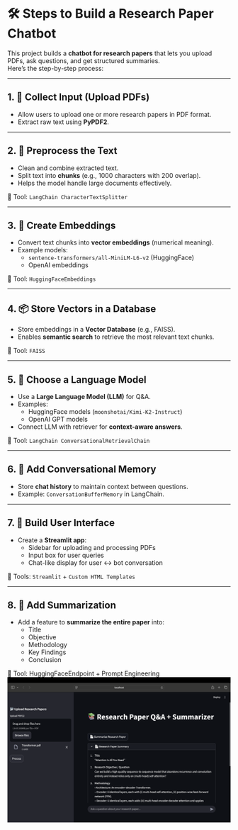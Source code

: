 # 🛠️ Steps to Build a Research Paper Chatbot

This project builds a **chatbot for research papers** that lets you upload PDFs, ask questions, and get structured summaries.  
Here’s the step-by-step process:  

---

## 1. 📂 Collect Input (Upload PDFs)  
- Allow users to upload one or more research papers in PDF format.  
- Extract raw text using **PyPDF2**.  

---

## 2. 📝 Preprocess the Text  
- Clean and combine extracted text.  
- Split text into **chunks** (e.g., 1000 characters with 200 overlap).  
- Helps the model handle large documents effectively.  

📌 Tool: `LangChain CharacterTextSplitter`

---

## 3. 🔎 Create Embeddings  
- Convert text chunks into **vector embeddings** (numerical meaning).  
- Example models:  
  - `sentence-transformers/all-MiniLM-L6-v2` (HuggingFace)  
  - OpenAI embeddings  

📌 Tool: `HuggingFaceEmbeddings`

---

## 4. 📦 Store Vectors in a Database  
- Store embeddings in a **Vector Database** (e.g., FAISS).  
- Enables **semantic search** to retrieve the most relevant text chunks.  

📌 Tool: `FAISS`

---

## 5. 🤖 Choose a Language Model  
- Use a **Large Language Model (LLM)** for Q&A.  
- Examples:  
  - HuggingFace models (`moonshotai/Kimi-K2-Instruct`)  
  - OpenAI GPT models  
- Connect LLM with retriever for **context-aware answers**.  

📌 Tool: `LangChain ConversationalRetrievalChain`

---

## 6. 💬 Add Conversational Memory  
- Store **chat history** to maintain context between questions.  
- Example: `ConversationBufferMemory` in LangChain.  

---

## 7. 🎨 Build User Interface  
- Create a **Streamlit app**:  
  - Sidebar for uploading and processing PDFs  
  - Input box for user queries  
  - Chat-like display for user ↔ bot conversation  

📌 Tools: `Streamlit` + `Custom HTML Templates`

---

## 8. 📄 Add Summarization  
- Add a feature to **summarize the entire paper** into:  
  - Title  
  - Objective  
  - Methodology  
  - Key Findings  
  - Conclusion  

📌 Tool: HuggingFaceEndpoint + Prompt Engineering
![Logo](./image/image_1.png)

